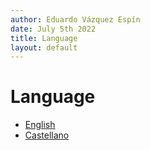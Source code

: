 ```yaml
---
author: Eduardo Vázquez Espín
date: July 5th 2022
title: Language
layout: default
---
```


# Language

- [English](./eng)
- [Castellano](./esp)